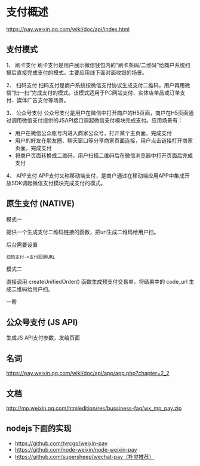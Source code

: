 # 支付概述

https://pay.weixin.qq.com/wiki/doc/api/index.html


## 支付模式

1、
刷卡支付
刷卡支付是用户展示微信钱包内的“刷卡条码/二维码”给商户系统扫描后直接完成支付的模式。主要应用线下面对面收银的场景。

2、
扫码支付
扫码支付是商户系统按微信支付协议生成支付二维码，用户再用微信“扫一扫”完成支付的模式。该模式适用于PC网站支付、实体店单品或订单支付、媒体广告支付等场景。

3、
公众号支付
公众号支付是用户在微信中打开商户的H5页面，商户在H5页面通过调用微信支付提供的JSAPI接口调起微信支付模块完成支付。应用场景有：

- 用户在微信公众账号内进入商家公众号，打开某个主页面，完成支付
- 用户的好友在朋友圈、聊天窗口等分享商家页面连接，用户点击链接打开商家页面，完成支付
- 将商户页面转换成二维码，用户扫描二维码后在微信浏览器中打开页面后完成支付

4、
APP支付
APP支付又称移动端支付，是商户通过在移动端应用APP中集成开放SDK调起微信支付模块完成支付的模式。

## 原生支付 (NATIVE)

模式一

提供一个生成支付二维码链接的函数，把url生成二维码给用户扫。


后台需要设置

```
扫码支付->支付回调URL
```

模式二

直接调用 createUnifiedOrder() 函数生成预支付交易单，将结果中的 code_url 生成二维码给用户扫。


一帮

## 公众号支付 (JS API)

生成JS API支付参数，发给页面

## 名词

https://pay.weixin.qq.com/wiki/doc/api/app/app.php?chapter=2_2

## 文档

http://mp.weixin.qq.com/htmledition/res/bussiness-faq/wx_mp_pay.zip


## nodejs下面的实现

- https://github.com/tvrcgo/weixin-pay
- https://github.com/node-weixin/node-weixin-pay
- https://github.com/supersheep/wechat-pay（朴灵推荐）
